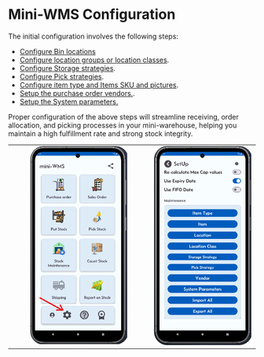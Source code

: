 <h1>Mini-WMS Configuration</h1>

<p>The initial configuration involves the following steps:</p>

<ul>
  <li><a href="configureLocations.html">Configure  Bin locations</a></li>
  <li><a href="configureLocationClasses.html">Configure location groups or location classes</a>.</li>
  <li><a href="storageStrategy.md">Configure Storage strategies</a>.</li>
  <li><a href="pickStrategy.html">Configure Pick strategies</a>.</li>
  <li><a href="configureItems.md">Configure item type and Items SKU and pictures</a>.</li>
  <li><a href="addVendors.md">Setup the purchase order vendors.</a>.</li>
  <li><a href="configureSystemParameters.md">Setup the System parameters.</a></li>
</ul>
<p>Proper configuration of the above steps will streamline receiving, order allocation, and picking processes in your mini-warehouse, helping you maintain a high fulfillment rate and strong stock integrity.</p>

<table style="width: 100%; border-collapse: collapse;">
  <tr>
    <!-- Column 1 -->
    <td style="width: 33%; text-align: right; vertical-align: top;">
      <img src="asset/mainScreen.png" alt="Step 1" width="200">
    </td>
    <!-- Column 2 -->
    <td style="width: 33%; text-align: right; vertical-align: top;">
      <img src="asset/miniWMSSetup.png" alt="Step 2" width="200">
    </td>
  </tr>
</table>
